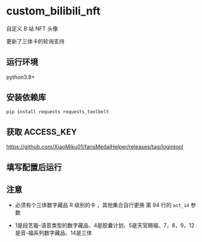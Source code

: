 # custom_bilibili_nft

自定义 B 站 NFT 头像

更新了三体卡的轮询支持

## 运行环境

python3.8+

## 安装依赖库

```bash
pip install requests requests_toolbelt
```
## 获取 ACCESS_KEY

https://github.com/XiaoMiku01/fansMedalHelper/releases/tag/logintool

## 填写配置后运行

## 注意

-   必须有个三体数字藏品 R 级别的卡 ，其他集合自行更换 第 84 行的 `act_id` 参数

-   1是段艺璇-语音类型的数字藏品、4是胶囊计划、5是天官赐福、7，8，9，12是音-福系列数字藏品、14是三体
